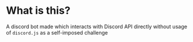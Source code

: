 # What is this?

A discord bot made which interacts with Discord API directly without usage of `discord.js` as a self-imposed challenge
